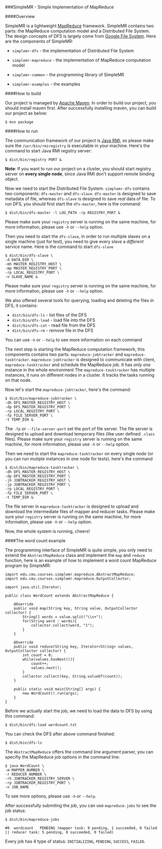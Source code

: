 ###SimpleMR - Simple Implementation of MapReduce

####Overview

SimpleMR is a lightweight [MapReduce](http://research.google.com/archive/mapreduce-osdi04.pdf) framework.
SimpleMR contains two parts: the MapReduce computation model and a Distributed File System. The design concepts of DFS
is largely come from [Google File System](http://research.google.com/archive/gfs-sosp2003.pdf).
Here are the components of SimpleMR:

* `simplemr-dfs` - the implementation of Distributed File System

* `simplemr-mapreduce` - the implementation of MapReduce computation model

* `simplemr-common` - the programming library of SimpleMR

* `simplemr-examples` - the examples

####How to build

Our project is managed by [Apache Maven](http://maven.apache.org/). In order to build our project, you should install
maven first. After successfully installing maven, you can build our project as below:

    $ mvn package

####How to run

The communication framework of our project is [Java RMI](http://en.wikipedia.org/wiki/RMI), so please make sure the
`/usr/bin/rmiregistry` is executable in your machine. Here's the command to start Java RMI registry server:

    $ dist/bin/registry PORT &

**Note**: If you want to run our project on a cluster, you should start registry server on **every single node**, since
Java RMI don't support remote binding object.

Now we need to start the Distributed File System. `simplemr-dfs` contains two components: `dfs-master` and
`dfs-slave`. `dfs-master` is designed to save metadata of file, whereas `dfs-slave` is designed to save *real* data of
file. To run DFS, you should first start the `dfs-master`, here is the command:

    $ dist/bin/dfs-master -l LOG_PATH -rp REGISTRY_PORT &

Please make sure your `registry` server is running on the same machine, for more information, please use `-h`  or
`--help` option.

Then you need to start the `dfs-slave`, in order to run multiple slaves on a single machine (just for test), you need
to give every slave a *different* service name. Here is the command to start `dfs-slave`

    $ dist/bin/dfs-slave \
    -d DATA_DIR \
    -mh MASTER_REGISTRY_HOST \
    -mp MASTER_REGISTRY_PORT \
    -rp LOCAL_REGISTRY_PORT \
    -n SLAVE_NAME &

Please make sure your `registry` server is running on the same machine, for more information, please use `-h`  or
`--help` option.

We also offered several tools for querying, loading and deleting the files in DFS, it contains:

* `dist/bin/dfs-ls` - list files of the DFS
* `dist/bin/dfs-load` - load file into the DFS
* `dist/bin/dfs-cat` - read file from the DFS
* `dist/bin/dfs-rm` - remove file in the DFS

You can use `-h` or `--help` to see more information on each command

The next step is starting the MapReduce computation framework, this components contains two parts:
`mapreduce-jobtracker` and `mapreduce-tasktracker`. `mapreduce-jobtracker` is designed to communicate with client,
`mapreduce-tasktracker` and schedule the MapReduce job. It has *only one* instance in the whole environment
The `mapreduce-tasktracker` has multiple instances, it runs on different nodes in a cluster. It tracks the tasks
running on that node.

Now let's start the `mapreduce-jobtracker`, here's the command:

    $ dist/bin/mapreduce-jobtracker \
    -dh DFS_MASTER_REGISTRY_HOST \
    -dp DFS_MASTER_REGISTRY_PORT \
    -rp LOCAL_REGISTRY_PORT \
    -fp FILE_SERVER_PORT \
    -t TEMP_DIR &

The `-fp` or `--file-server-port` set the port of file server. The file server is designed to upload and download
temporary files (like user defined `.class` files). Please make sure your `registry` server is running on the same
machine, for more information, please use `-h`  or `--help` option.

Then we need to start the `mapreduce-tasktracker` on every single node (or you can run mutiple instances in one node
for tests). here's the command

    $ dist/bin/mapreduce-tasktracker \
    -dh DFS_MASTER_REGISTRY_HOST \
    -dp DFS_MASTER_REGISTRY_PORT \
    -jh JOBTRACKER_REGISTRY_HOST \
    -jp JOBTRACKER_REGISTRY_PORT \
    -rp LOCAL_REGISTRY_PORT \
    -fp FILE_SERVER_PORT \
    -t TEMP_DIR &

The file server in `mapreduce-tasktracker` is designed to upload and download the intermediate files of mapper and
reducer tasks. Please make sure your `registry` server is running on the same machine, for more information, please use
`-h`  or `--help` option.

Now, the whole system is running, cheers!

####The word count example

The programming interface of SimpleMR is quite simple, you only need to extend the `AbstractMapReduce` class and
implement the `map` and `reduce` function, here is an example of how to implement a word count MapReduce program by
SimpleMR:

    import edu.cmu.courses.simplemr.mapreduce.AbstractMapReduce;
    import edu.cmu.courses.simplemr.mapreduce.OutputCollector;

    import java.util.Iterator;

    public class WordCount extends AbstractMapReduce {

        @Override
        public void map(String key, String value, OutputCollector collector) {
            String[] words = value.split("\\s+");
            for(String word : words){
                collector.collect(word, "1");
            }
        }

        @Override
        public void reduce(String key, Iterator<String> values, OutputCollector collector) {
            int count = 0;
            while(values.hasNext()){
                count++;
                values.next();
            }
            collector.collect(key, String.valueOf(count));
        }

        public static void main(String[] args) {
            new WordCount().run(args);
        }
    }


Before we actually start the job, we need to load the data to DFS by using this command:

    $ dist/bin/dfs-load wordcount.txt

You can check the DFS after above command finished:

    $ dist/bin/dfs-ls

The `AbstractMapReduce` offers the command line argument parser, you can specifiy the MapReduce job options in the
command line:

    $ java WordCount \
    -m MAPPER_NUMBER \
    -r REDUCER_NUMBER \
    -rh JOBTRACKER_REGISTRY_SERVER \
    -rp JOBTRACKER_REGISTRY_PORT \
    -n JOB_NAME

To see more options, please use `-h` or `--help`.

After successfully submiting the job, you can use `mapreduce-jobs` to see the job status:

    $ dist/bin/mapreduce-jobs

    #0	wordcount	PENDING	(mapper task: 9 pending, 1 succeeded, 0 failed || reducer task: 5 pending, 0 succeeded, 0 failed)

Every job has 4 type of status: `INITIALIZING`, `PENDING`, `SUCCESS`, `FAILED`.


